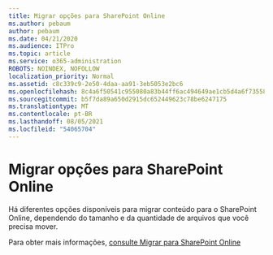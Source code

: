 ```yaml
---
title: Migrar opções para SharePoint Online
ms.author: pebaum
author: pebaum
ms.date: 04/21/2020
ms.audience: ITPro
ms.topic: article
ms.service: o365-administration
ROBOTS: NOINDEX, NOFOLLOW
localization_priority: Normal
ms.assetid: c8c339c9-2e50-4daa-aa91-3eb5053e2bc6
ms.openlocfilehash: 8c4a6f50541c955080a83b44ff6ac494649ae1cb5d4a6f735584bcc769be61ec
ms.sourcegitcommit: b5f7da89a650d2915dc652449623c78be6247175
ms.translationtype: MT
ms.contentlocale: pt-BR
ms.lasthandoff: 08/05/2021
ms.locfileid: "54065704"
---
```

# <a name="migrate-options-to-sharepoint-online"></a>Migrar opções para SharePoint Online

Há diferentes opções disponíveis para migrar conteúdo para o SharePoint Online, dependendo do tamanho e da quantidade de arquivos que você precisa mover.
  
Para obter mais informações, [consulte Migrar para SharePoint Online](https://go.microsoft.com/fwlink/?linkid-2022029)
  

